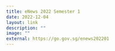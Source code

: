 ```yaml
---
title: eNews 2022 Semester 1
date: 2022-12-04
layout: link
description: ""
image: ""
external: https://go.gov.sg/enews202201
---
```







